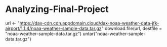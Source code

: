 # Analyzing-Final-Project
url <- "https://dax-cdn.cdn.appdomain.cloud/dax-noaa-weather-data-jfk-airport/1.1.4/noaa-weather-sample-data.tar.gz"
download.file(url, destfile = "noaa-weather-sample-data.tar.gz")
untar("noaa-weather-sample-data.tar.gz")
